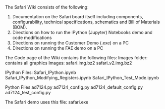 The Safari Wiki consists of the following:
1.	Documentation on the Safari board itself including components, configurability, technical specifications, schematics and Bill of Materials (BOM).
2.	Directions on how to run the IPython (Jupyter) Notebooks demo and code modifications
3.	Directions on running the Customer Demo (.exe) on a PC
4.	Directions on running the FAE demo on a PC

The Code page of the Wiki contains the following files:
Images folder: contains all graphics
Images:
safari.img.bz2
safari_v2.img.bz2

IPython Files:
Safari_IPython.ipynb
Safari_IPython_Modifying_Registers.ipynb
Safari_IPython_Test_Mode.ipynb

Python Files
ad7124.py
ad7124_config.py
ad7124_default_config.py
ad7124_test_config.py

The Safari demo uses this file:
safari.exe



